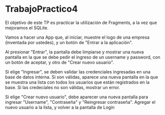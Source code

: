 # TrabajoPractico4
El objetivo de este TP es practicar la utilización de Fragments, a la vez que mejoramos el SQLite.

Vamos a hacer una App que, al iniciar, muestre el logo de una empresa (inventada por ustedes), y un botón de "Entrar a la aplicación".

Al presionar "Entrar", la pantalla debe limpiarse y mostrar una nueva pantalla en la que se debe pedir el ingreso de un username y password, con un botón de aceptar, y otro de "Crear nuevo usuario".  

Si elige "Ingresar", se deben validar las credenciales ingresadas en una base de datos interna.  Si son válidas, aparece una nueva pantalla en la que se muestra una lista con todos los usuarios que están registrados en la base. Si las credeciales no son válidas, mostrar un error.

Si elige "Crear nuevo usuario", debe aparecer una nueva pantalla para ingresar "Username", "Contraseña" y "Reingresar contraseña".  Agregar el nuevo usuario a la lista, y volver a la pantalla de Login
